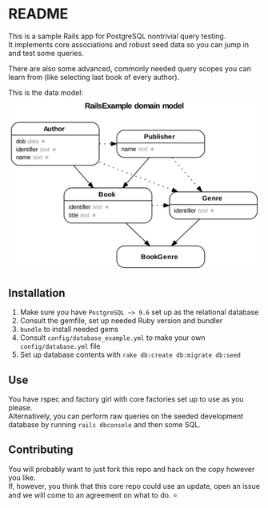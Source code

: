 # README

This is a sample Rails app for PostgreSQL nontrivial query testing.  
It implements core associations and robust seed data so you can jump in and test some queries.

There are also some advanced, commonly needed query scopes you can learn from (like selecting last book of every author).  

This is the data model:  
![Image of SampleRailsApp data structure erd](https://github.com/Epigene/rails-example/blob/master/images/data_structure.png)

## Installation

1. Make sure you have `PostgreSQL ~> 9.6` set up as the relational database
2. Consult the gemfile, set up needed Ruby version and bundler
3. `bundle` to install needed gems
4. Consult `config/database_example.yml` to make your own `config/database.yml` file  
5. Set up database contents with `rake db:create db:migrate db:seed`

## Use
You have rspec and factory girl with core factories set up to use as you please.  
Alternatively, you can perform raw queries on the seeded development database by running `rails dbconsole` and then some SQL.  

## Contributing
You will probably want to just fork this repo and hack on the copy however you like.  
If, however, you think that this core repo could use an update, open an issue and we will come to an agreement on what to do. :star:
